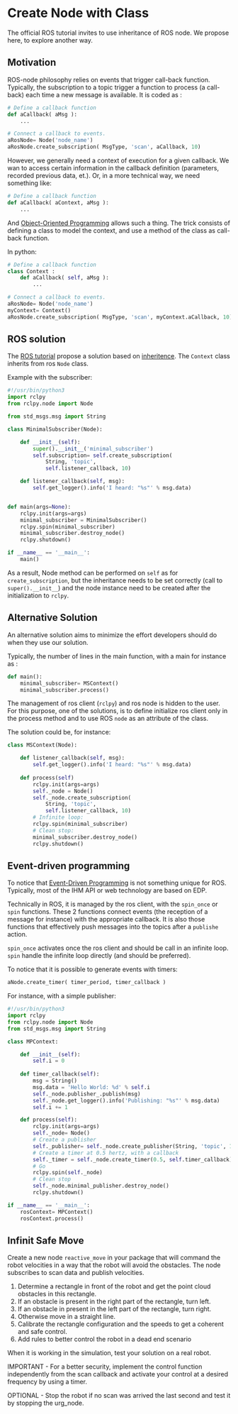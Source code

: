 # Create Node with Class

The official ROS tutorial invites to use inheritance of ROS node.
We propose here, to explore another way.

## Motivation

ROS-node philosophy relies on events that trigger call-back function.
Typically, the subscription to a topic trigger a function to process (a call-back) each time a new message is available.
It is coded as :

```python
# Define a callback function
def aCallback( aMsg ):
    ...

# Connect a callback to events.
aRosNode= Node('node_name')
aRosNode.create_subscription( MsgType, 'scan', aCallback, 10)
```

However, we generally need a context of execution for a given callback.
We wan to access certain information in the callback definition (parameters, recorded previous data, et.).
Or, in a more technical way, we need something like:

```python
# Define a callback function
def aCallback( aContext, aMsg ):
    ...
```

And [Object-Oriented Programming](https://en.wikipedia.org/wiki/Object-oriented_programming) allows such a thing.
The trick consists of defining a class to model the context, and use a method of the class as call-back function.

In python: 

```python
# Define a callback function
class Context :
    def aCallback( self, aMsg ):
        ...

# Connect a callback to events.
aRosNode= Node('node_name')
myContext= Context()
aRosNode.create_subscription( MsgType, 'scan', myContext.aCallback, 10)
```

## ROS solution

The [ROS tutorial](https://docs.ros.org/en/iron/Tutorials/Beginner-Client-Libraries/Writing-A-Simple-Py-Publisher-And-Subscriber.html) propose a solution based on [inheritence](https://en.wikipedia.org/wiki/Inheritance_(object-oriented_programming)).
The `Context` class inherits from ros `Node` class.

Example with the subscriber:

```python
#!/usr/bin/python3
import rclpy
from rclpy.node import Node

from std_msgs.msg import String

class MinimalSubscriber(Node):

    def __init__(self):
        super().__init__('minimal_subscriber')
        self.subscription= self.create_subscription(
            String, 'topic',
            self.listener_callback, 10)

    def listener_callback(self, msg):
        self.get_logger().info('I heard: "%s"' % msg.data)


def main(args=None):
    rclpy.init(args=args)
    minimal_subscriber = MinimalSubscriber()
    rclpy.spin(minimal_subscriber)
    minimal_subscriber.destroy_node()
    rclpy.shutdown()

if __name__ == '__main__':
    main()
```

As a result, Node method can be performed on `self` as for `create_subscription`,
but the inheritance needs to be set correctly (call to `super().__init__`)
and the node instance need to be created after the initialization to `rclpy`.


## Alternative Solution

An alternative solution aims to minimize the effort developers should do when they use our solution.

Typically, the number of lines in the main function,
with a main for instance as :

```python
def main():
    minimal_subscriber= MSContext()
    minimal_subscriber.process()
```

The management of ros client (`rclpy`) and ros node is hidden to the user.
For this purpose,
one of the solutions, is to define initialize ros client only in the process method and to use ROS `node` as an attribute of the class.

The solution could be, for instance:

```python
class MSContext(Node):

    def listener_callback(self, msg):
        self.get_logger().info('I heard: "%s"' % msg.data)
    
    def process(self)
        rclpy.init(args=args)
        self._node = Node()
        self._node.create_subscription(
            String, 'topic',
            self.listener_callback, 10)
        # Infinite loop:
        rclpy.spin(minimal_subscriber)
        # Clean stop:
        minimal_subscriber.destroy_node()
        rclpy.shutdown()
```

## Event-driven programming

To notice that [Event-Driven Programming](https://en.wikipedia.org/wiki/Event-driven_programming) is not something unique for ROS.
Typically, most of the IHM API or web technology are based on EDP.

Technically in ROS, it is managed by the ros client, with the `spin_once` or `spin` functions.
These 2 functions connect events (the reception of a message for instance) with the appropriate callback.
It is also those functions that effectively push messages into the topics after a `publishe` action.

`spin_once` activates once the ros client and should be call in an infinite loop.
`spin` handle the infinite loop directly (and should be preferred).

To notice that it is possible to generate events with timers:

```python
aNode.create_timer( timer_period, timer_callback )
```

For instance, with a simple publisher: 

```python
#!/usr/bin/python3
import rclpy
from rclpy.node import Node
from std_msgs.msg import String

class MPContext:

    def __init__(self):
        self.i = 0
    
    def timer_callback(self):
        msg = String()
        msg.data = 'Hello World: %d' % self.i
        self._node.publisher_.publish(msg)
        self._node.get_logger().info('Publishing: "%s"' % msg.data)
        self.i += 1

    def process(self):
        rclpy.init(args=args)
        self._node= Node()
        # Create a publisher
        self._publisher= self._node.create_publisher(String, 'topic', 10)
        # Create a timer at 0.5 hertz, with a callback
        self._timer = self._node.create_timer(0.5, self.timer_callback)
        # Go
        rclpy.spin(self._node)
        # Clean stop
        self._node.minimal_publisher.destroy_node()
        rclpy.shutdown()

if __name__ == '__main__':
    rosContext= MPContext()
    rosContext.process()
```

<!-- ## Python package -->

## Infinit Safe Move

Create a new node `reactive_move` in your package that will command the robot velocities in a way that the robot will avoid the obstacles.
The node subscribes to scan data and publish velocities.

1. Determine a rectangle in front of the robot and get the point cloud obstacles in this rectangle.
2. If an obstacle is present in the right part of the rectangle, turn left.
3. If an obstacle in present in the left part of the rectangle, turn right.
4. Otherwise move in a straight line.
5. Calibrate the rectangle configuration and the speeds to get a coherent and safe control.
6. Add rules to better control the robot in a dead end scenario

When it is working in the simulation, test your solution on a real robot.

IMPORTANT - For a better security, implement the control function independently from the scan callback and activate your control at a desired frequency by using a timer.

OPTIONAL - Stop the robot if no scan was arrived the last second and test it by stopping the urg_node.
